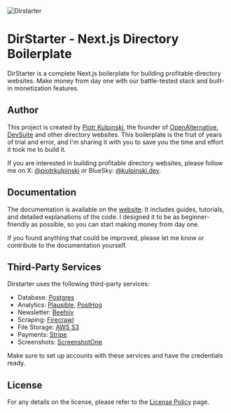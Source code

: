 ![Dirstarter](https://dirstarter.com/opengraph.png)

# DirStarter - Next.js Directory Boilerplate

DirStarter is a complete Next.js boilerplate for building profitable directory websites. Make money from day one with our battle-tested stack and built-in monetization features.

## Author

This project is created by [Piotr Kulpinski](https://kulpinski.dev), the founder of [OpenAlternative](https://openalternative.co), [DevSuite](https://devsuite.co) and other directory websites. This boilerplate is the fruit of years of trial and error, and I'm sharing it with you to save you the time and effort it took me to build it.

If you are interested in building profitable directory websites, please follow me on X: [@piotrkulpinski](https://x.com/piotrkulpinski) or BlueSky: [@kulpinski.dev](https://bsky.app/profile/kulpinski.dev).

## Documentation

The documentation is available on the [website](https://dirstarter.com/docs). It includes guides, tutorials, and detailed explanations of the code. I designed it to be as beginner-friendly as possible, so you can start making money from day one.

If you found anything that could be improved, please let me know or contribute to the documentation yourself.

## Third-Party Services

Dirstarter uses the following third-party services:

- Database: [Postgres](https://postgres.org)
- Analytics: [Plausible](https://plausible.io), [PostHog](https://posthog.com)
- Newsletter: [Beehiiv](https://kulp.in/beehiiv)
- Scraping: [Firecrawl](https://kulp.in/firecrawl)
- File Storage: [AWS S3](https://aws.amazon.com/s3)
- Payments: [Stripe](https://stripe.com)
- Screenshots: [ScreenshotOne](https://kulp.in/screenshotone)

Make sure to set up accounts with these services and have the credentials ready.

## License

For any details on the license, please refer to the [License Policy](https://dirstarter.com/license-policy) page.
